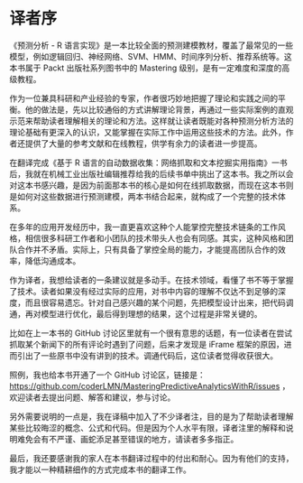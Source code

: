 # 译者序

《预测分析 - R 语言实现》是一本比较全面的预测建模教材，覆盖了最常见的一些模型，例如逻辑回归、神经网络、SVM、HMM、时间序列分析、推荐系统等。这本书属于 Packt 出版社系列图书中的 Mastering 级别，是有一定难度和深度的高级教程。

作为一位兼具科研和产业经验的专家，作者很巧妙地把握了理论和实践之间的平衡。他的做法是，先以比较通俗的方式讲解理论背景，再通过一些实际案例的直观示范来帮助读者理解相关的理论和方法。这样就让读者既能对各种预测分析方法的理论基础有更深入的认识，又能掌握在实际工作中运用这些技术的方法。此外，作者还提供了大量的参考文献和在线教程，供学有余力的读者进一步提高。

在翻译完成《基于 R 语言的自动数据收集：网络抓取和文本挖掘实用指南》一书后，我就在机械工业出版社编辑推荐给我的后续书单中挑出了这本书。我之所以会对这本书感兴趣，是因为前面那本书的核心是如何在线抓取数据，而现在这本书则是如何对这些数据进行预测建模，两本书结合起来，就构成了一个完整的技术体系。

在多年的应用开发经历中，我一直更喜欢这种个人能掌控完整技术链条的工作风格，相信很多科研工作者和小团队的技术带头人也会有同感。其实，这种风格和团队合作并不矛盾。实际上，只有具备了掌控全局的能力，才能提高团队合作的效率，降低沟通成本。

作为译者，我想给读者的一条建议就是多动手。在技术领域，看懂了书不等于掌握了技术。读者如果没有经过实际的应用，对书中内容的理解不仅达不到足够的深度，而且很容易遗忘。针对自己感兴趣的某个问题，先把模型设计出来，把代码调通，再对模型进行优化，最后得到理想的结果，这个过程是非常关键的。

比如在上一本书的 GitHub 讨论区里就有一个很有意思的话题，有一位读者在尝试抓取某个新闻下的所有评论时遇到了问题，后来才发现是 iFrame 框架的原因，进而引出了一些原书中没有讲到的技术。调通代码后，这位读者觉得收获很大。

照例，我也给本书开通了一个 GitHub 讨论区，链接是：https://github.com/coderLMN/MasteringPredictiveAnalyticsWithR/issues ，欢迎读者去提出问题、解答和建议，参与讨论。

另外需要说明的一点是，我在译稿中加入了不少译者注，目的是为了帮助读者理解某些比较晦涩的概念、公式和代码。但是因为个人水平有限，译者注里的解释和说明难免会有不严谨、画蛇添足甚至错误的地方，请读者多多指正。

最后，我还要感谢我的家人在本书翻译过程中的付出和耐心。因为有他们的支持，我才能以一种精耕细作的方式完成本书的翻译工作。

